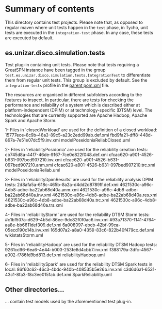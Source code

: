 # Summary of contents

This directory contains test projects. Please note that, as opposed to regular maven where unit tests happen in the `test` phase, in Tycho, unit tests are executed in the `integration-test` phase. In any case, these tests are executed by default.

## es.unizar.disco.simulation.tests

Test plug-in containing unit tests. Please note that tests requiring a GreatSPN instance have been tagged in the group `test.es.unizar.disco.simulation.tests.IntegrationTest` to differentiate them from regular unit tests. This group is excluded by default. See the `integration-tests` profile in the [parent pom.xml](../pom.xml) file.

The resources are organised in different subfolders according to the features to inspect. In particular, there are tests for checking the performance and reliability of a system which is described either at platform-independent (DPIM) or at technology-specific (DTSM) level. The technologies that are currently supported are Apache Hadoop, Apache Spark and Apache Storm.

1- Files in 'closedWorkload' are used for the definition of a closed workload: 
15777ece-6c9b-46a3-89c5-a23c2edd99ab.def.xmi 
fbd9fa21-dff8-448d-897a-7e51e07dc5f9.inv.xmi 
modelPoseidoniaReliabClosed.uml


2- Files in 'reliabilityPosidonia' are used for the reliability creation tests:
cb745d8a-44f7-46de-9167-7ce0e822f048.def.xmi
cfcac620-a901-4526-b631-097bed907210.inv.xmi
cfcac620-a901-4526-b631-097bed907210.anm.xmi
cfcac620-a901-4526-b631-097bed907210.trc.xmi
modelPoseidoniaReliab.uml


3- Files in 'reliabilityDpimResults' are used for the reliability analysis DPIM tests:
2d8afa5a-618c-465b-8a2a-d4dd2d8789ff.def.xmi
4621530c-a96c-4db8-adbe-ba22ab68d40a.anm.xmi
4621530c-a96c-4db8-adbe-ba22ab68d40a.inv.xmi
4621530c-a96c-4db8-adbe-ba22ab68d40a.res.xmi
4621530c-a96c-4db8-adbe-ba22ab68d40a.trc.xmi
4621530c-a96c-4db8-adbe-ba22ab68d40a.trs.xmi


4- Files in 'reliabilityStorm' are used for the reliability DTSM Storm tests:
#c1bf507a-d629-4b5d-86ee-9dc82f0f0ac6.inv.xmi
#93a71370-1141-4764-aa8e-bb6611def309.def.xmi
6a008097-ebcb-42bf-99ca-05ecd190c14b.inv.xmi
165d07a2-a8a0-4359-83c6-822b40f479cc.def.xmi
wikistatsStorm.uml


5- Files in 'reliabilityHadoop' are used for the reliability DTSM Hadoop tests:
9261cd96-6ea6-4e44-b003-253fe8d4cbb7.inv.xmi
f388179a-3dfc-4567-a002-f786fd9bd813.def.xmi
reliabilityHadoop.uml


6- Files in 'reliabilitySpark' are used for the reliability DTSM Spark tests in local:
86f60c62-46c3-4bdc-940b-408535b5e26b.inv.xmi
c3d6d6a1-6531-43c1-8fa3-f8c3ee0151ab.def.xmi
SparkReliability.uml



## Other directories...

... contain test models used by the aforementioned test plug-in.